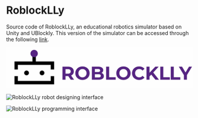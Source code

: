 # RoblockLLy
Source code of RoblockLLy, an educational robotics simulator based on Unity and UBlockly. This version of the simulator can be accessed through the following [link](https://computational-thinking.github.io/RoblockLLy/).

![RoblockLLy](img/RoblockLLy-Logo.jpg)

![RoblockLLy robot designing interface](img/RoblockLLy-Designing.jpg)

![RoblockLLy programming interface](img/RoblockLLy-Programming.jpg)
